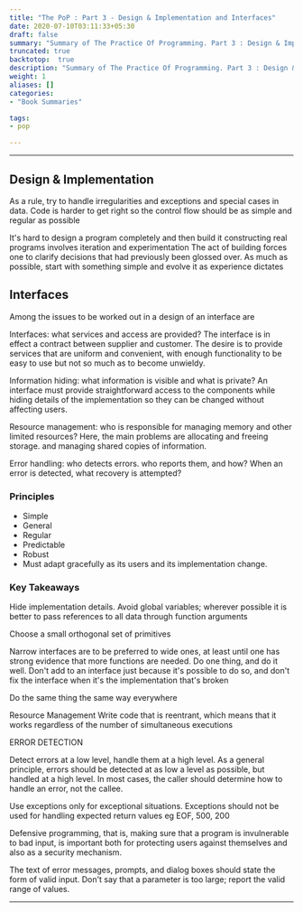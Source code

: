 ```yaml
---
title: "The PoP : Part 3 - Design & Implementation and Interfaces"
date: 2020-07-10T03:11:33+05:30
draft: false
summary: "Summary of The Practice Of Programming. Part 3 : Design & Implementation and Interfaces"
truncated: true
backtotop:  true
description: "Summary of The Practice Of Programming. Part 3 : Design & Implementation and Interfaces"
weight: 1
aliases: []
categories: 
- "Book Summaries"

tags:
- pop

---
```



---

## Design & Implementation

As a rule, try to handle irregularities and exceptions and special cases in data.
Code is harder to get right so the control flow should be as simple and regular as possible

It's hard to design a program completely and then build it
constructing real programs involves iteration and experimentation
The act of building forces one to clarify decisions that had previously been glossed over.
As much as possible, start with something simple and evolve it as experience dictates

## Interfaces

Among the issues to be worked out in a design of an interface are

Interfaces: what services and access are provided? The interface is in effect a
contract between supplier and customer. The desire is to provide services that
are uniform and convenient, with enough functionality to be easy to use but not
so much as to become unwieldy.

Information hiding: what information is visible and what is private? An interface
must provide straightforward access to the components while hiding details
of the implementation so they can be changed without affecting users.

Resource management: who is responsible for managing memory and other
limited resources? Here, the main problems are allocating and freeing storage.
and managing shared copies of information.

Error handling: who detects errors. who reports them, and how? When an error
is detected, what recovery is attempted?

### Principles

- Simple
- General
- Regular
- Predictable
- Robust
- Must adapt gracefully as its users and its implementation change.

### Key Takeaways

Hide implementation details.
Avoid global variables;
wherever possible it is better to pass references to all data
through function arguments

Choose a small orthogonal set of primitives

Narrow interfaces are to be preferred to wide ones, at least until one has strong
evidence that more functions are needed. Do one thing, and do it well. Don't add to
an interface just because it's possible to do so, and don't fix the interface when it's the
implementation that's broken

Do the same thing the same way everywhere

Resource Management
Write code that is reentrant, which means
that it works regardless of the number of simultaneous executions

ERROR DETECTION

Detect errors at a low level, handle them at a high level.
As a general principle,
errors should be detected at as low a level as possible, but handled at a high level. In
most cases, the caller should determine how to handle an error, not the callee.

Use exceptions only for exceptional situations.
Exceptions should not be used for handling
expected return values eg EOF, 500, 200

Defensive programming, that is, making sure that a program is invulnerable to bad
input, is important both for protecting users against themselves and also as a security
mechanism.

The text of error messages, prompts, and dialog boxes should state the form of
valid input.
Don't say that a parameter is too large; report the valid range of values.

---
